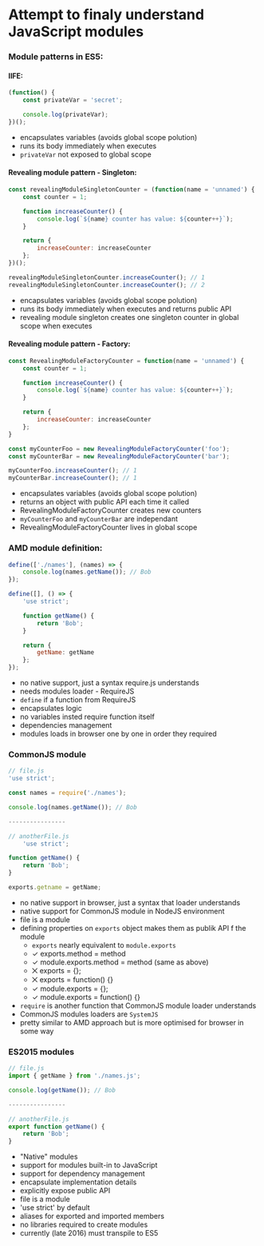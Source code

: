 # Attempt to finaly understand JavaScript modules

### Module patterns in ES5:
#### IIFE:
``` javascript
(function() {
    const privateVar = 'secret';

    console.log(privateVar);
})();
```
- encapsulates variables (avoids global scope polution)
- runs its body immediately when executes
- `privateVar` not exposed to global scope

#### Revealing module pattern - Singleton:
``` javascript
const revealingModuleSingletonCounter = (function(name = 'unnamed') {
    const counter = 1;

    function increaseCounter() {
        console.log(`${name} counter has value: ${counter++}`);
    }

    return {
        increaseCounter: increaseCounter
    };
})();

revealingModuleSingletonCounter.increaseCounter(); // 1
revealingModuleSingletonCounter.increaseCounter(); // 2
```
- encapsulates variables (avoids global scope polution)
- runs its body immediately when executes and returns public API
- revealing module singleton creates one singleton counter in global scope when executes

#### Revealing module pattern - Factory: 
``` javascript
const RevealingModuleFactoryCounter = function(name = 'unnamed') {
    const counter = 1;

    function increaseCounter() {
        console.log(`${name} counter has value: ${counter++}`);
    }

    return {
        increaseCounter: increaseCounter
    };
}

const myCounterFoo = new RevealingModuleFactoryCounter('foo');
const myCounterBar = new RevealingModuleFactoryCounter('bar');

myCounterFoo.increaseCounter(); // 1
myCounterBar.increaseCounter(); // 1
```
- encapsulates variables (avoids global scope polution)
- returns an object with public API each time it called
- RevealingModuleFactoryCounter creates new counters 
- `myCounterFoo` and `myCounterBar` are independant
- RevealingModuleFactoryCounter lives in global scope


### AMD module definition:
``` javascript
define(['./names'], (names) => {
    console.log(names.getName()); // Bob
});

define([], () => {
    'use strict';

    function getName() {
        return 'Bob';
    }

    return {
        getName: getName
    };
});
```
- no native support, just a syntax require.js understands
- needs modules loader - RequireJS
- `define` if a function from RequireJS
- encapsulates logic
- no variables insted require function itself
- dependencies management
- modules loads in browser one by one in order they required

### CommonJS module
``` javascript
// file.js
'use strict';

const names = require('./names');

console.log(names.getName()); // Bob

----------------

// anotherFile.js
    'use strict';

function getName() {
    return 'Bob';
}

exports.getname = getName;
```
- no native support in browser, just a syntax that loader understands
- native support for CommonJS module in NodeJS environment
- file is a module
- defining properties on `exports` object makes them as publik API f the module
    - `exports` nearly equivalent to `module.exports`
    - ✓ exports.method = method
    - ✓ module.exports.method = method (same as above)
    - ⨉ exports = {};
    - ⨉ exports = function() {}
    - ✓ module.exports = {};
    - ✓ module.exports = function() {}
- `require` is another function that CommonJS module loader understands
- CommonJS modules loaders are `SystemJS`
- pretty similar to AMD approach but is more optimised for browser in some way

### ES2015 modules
``` javascript
// file.js
import { getName } from './names.js';

console.log(getName()); // Bob

----------------

// anotherFile.js
export function getName() {
    return 'Bob';
}
```
- "Native" modules
- support for modules built-in to JavaScript
- support for dependency management
- encapsulate implementation details
- explicitly expose public API
- file is a module
- 'use strict' by default
- aliases for exported and imported members
- no libraries required to create modules
- currently (late 2016) must transpile to ES5